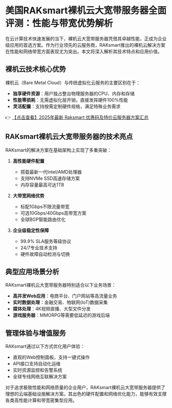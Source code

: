 # 美国RAKsmart裸机云大宽带服务器全面评测：性能与带宽优势解析

在云计算技术快速发展的当下，裸机云大宽带服务器凭借其卓越性能，正成为企业级应用的首选方案。作为行业领先的云服务商，RAKsmart推出的裸机云解决方案在性能和网络带宽方面表现尤为突出。本文将深入解析其技术特点和应用价值。

## 裸机云技术核心优势

裸机云（Bare Metal Cloud）与传统虚拟化云服务的主要区别在于：

- **独享硬件资源**：用户独占整台物理服务器的CPU、内存和存储
- **性能零损耗**：无需虚拟化层开销，直接发挥硬件100%性能
- **灵活配置**：支持按需定制硬件规格，满足特殊业务需求

👉 [【点击查看】2025年最新 Raksmart 优惠码及特价云服务器方案汇总](https://bit.ly/raksmart)

## RAKsmart裸机云大宽带服务器的技术亮点

RAKsmart的解决方案在基础架构上实现了多重突破：

1. **高性能硬件配置**
   - 搭载最新一代Intel/AMD处理器
   - 支持NVMe SSD高速存储方案
   - 内存容量最高可达1TB

2. **大带宽网络优势**
   - 标配1Gbps不限流量带宽
   - 可选10Gbps/40Gbps高带宽方案
   - 全球BGP智能路由优化

3. **企业级稳定性保障**
   - 99.9% SLA服务等级协议
   - 24/7专业技术支持
   - 硬件故障自动检测与切换

## 典型应用场景分析

RAKsmart裸机云大宽带服务器特别适合以下业务场景：

- **高并发Web应用**：电商平台、门户网站等高流量业务
- **实时数据处理**：金融交易、物联网(IoT)数据采集
- **媒体处理**：4K视频直播、大型文件分发
- **游戏服务器**：MMORPG等需要低延迟的游戏后端

## 管理体验与增值服务

RAKsmart通过以下方式优化用户体验：

- 直观的Web控制面板，支持一键式操作
- API接口支持自动化运维
- 实时资源监控和告警系统
- 全球专线网络互联解决方案

对于追求极致性能和网络质量的企业用户，RAKsmart裸机云大宽带服务器提供了理想的云端基础设施解决方案。其出色的硬件配置和网络优化能力，能够有效支撑各类高性能计算和带宽密集型应用。